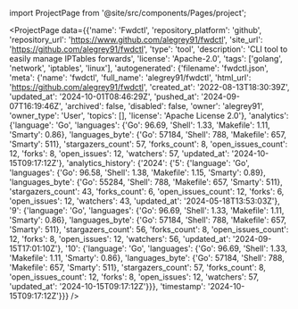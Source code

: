 
import ProjectPage from '@site/src/components/Pages/project';

<ProjectPage
    data={{'name': 'Fwdctl', 'repository_platform': 'github', 'repository_url': 'https://www.github.com/alegrey91/fwdctl', 'site_url': 'https://github.com/alegrey91/fwdctl', 'type': 'tool', 'description': 'CLI tool to easily manage IPTables forwards', 'license': 'Apache-2.0', 'tags': ['golang', 'network', 'iptables', 'linux'], 'autogenerated': {'filename': 'fwdctl.json', 'meta': {'name': 'fwdctl', 'full_name': 'alegrey91/fwdctl', 'html_url': 'https://github.com/alegrey91/fwdctl', 'created_at': '2022-08-13T18:30:39Z', 'updated_at': '2024-10-01T08:46:29Z', 'pushed_at': '2024-09-07T16:19:46Z', 'archived': false, 'disabled': false, 'owner': 'alegrey91', 'owner_type': 'User', 'topics': [], 'license': 'Apache License 2.0'}, 'analytics': {'language': 'Go', 'languages': {'Go': 96.69, 'Shell': 1.33, 'Makefile': 1.11, 'Smarty': 0.86}, 'languages_byte': {'Go': 57184, 'Shell': 788, 'Makefile': 657, 'Smarty': 511}, 'stargazers_count': 57, 'forks_count': 8, 'open_issues_count': 12, 'forks': 8, 'open_issues': 12, 'watchers': 57, 'updated_at': '2024-10-15T09:17:12Z'}, 'analytics_history': {'2024': {'5': {'language': 'Go', 'languages': {'Go': 96.58, 'Shell': 1.38, 'Makefile': 1.15, 'Smarty': 0.89}, 'languages_byte': {'Go': 55284, 'Shell': 788, 'Makefile': 657, 'Smarty': 511}, 'stargazers_count': 43, 'forks_count': 6, 'open_issues_count': 12, 'forks': 6, 'open_issues': 12, 'watchers': 43, 'updated_at': '2024-05-18T13:53:03Z'}, '9': {'language': 'Go', 'languages': {'Go': 96.69, 'Shell': 1.33, 'Makefile': 1.11, 'Smarty': 0.86}, 'languages_byte': {'Go': 57184, 'Shell': 788, 'Makefile': 657, 'Smarty': 511}, 'stargazers_count': 56, 'forks_count': 8, 'open_issues_count': 12, 'forks': 8, 'open_issues': 12, 'watchers': 56, 'updated_at': '2024-09-15T17:01:10Z'}, '10': {'language': 'Go', 'languages': {'Go': 96.69, 'Shell': 1.33, 'Makefile': 1.11, 'Smarty': 0.86}, 'languages_byte': {'Go': 57184, 'Shell': 788, 'Makefile': 657, 'Smarty': 511}, 'stargazers_count': 57, 'forks_count': 8, 'open_issues_count': 12, 'forks': 8, 'open_issues': 12, 'watchers': 57, 'updated_at': '2024-10-15T09:17:12Z'}}}, 'timestamp': '2024-10-15T09:17:12Z'}}}
/>
